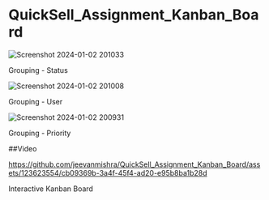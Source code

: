 # QuickSell_Assignment_Kanban_Board

![Screenshot 2024-01-02 201033](https://github.com/jeevanmishra/QuickSell_Assignment_Kanban_Board/assets/123623554/e527923b-2ad6-4756-8393-3e3574f55398)

Grouping - Status

![Screenshot 2024-01-02 201008](https://github.com/jeevanmishra/QuickSell_Assignment_Kanban_Board/assets/123623554/9b94e304-4f0c-4826-b0aa-fd2b6451e669)

Grouping - User

![Screenshot 2024-01-02 200931](https://github.com/jeevanmishra/QuickSell_Assignment_Kanban_Board/assets/123623554/d48f60db-e18f-4fbc-a21e-94ef1db5e24f)

Grouping - Priority 

##Video

https://github.com/jeevanmishra/QuickSell_Assignment_Kanban_Board/assets/123623554/cb09369b-3a4f-45f4-ad20-e95b8ba1b28d

Interactive Kanban Board



